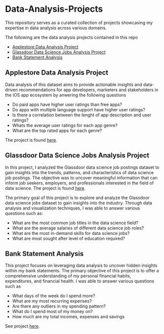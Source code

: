 # Data-Analysis-Projects
This repository serves as a curated collection of projects showcasing my expertise in data analysis across various domains.

The following are the data analysis projects contained in this repo
- [Applestore Data Analysis Project](https://github.com/shedrachIkenna/Data-Analysis-Projects/tree/master/Applestore_Data_Analysis_Project)
- [Glassdoor Data Science Jobs Analysis Project](https://github.com/shedrachIkenna/Data-Analysis-Projects/tree/master/Glassdoor_Data_Science_Jobs_Analysis)
- [Bank Statement Analysis](https://github.com/shedrachIkenna/Data-Analysis-Projects/tree/master/Bank_Statement_Analysis)


## Applestore Data Analysis Project
Data analysis of this dataset aims to provide actionable insights and data-driven recommendations for app developers, marketers and stakeholders in the iOS app ecosystem by anwering the following questions
* Do paid apps have higher user ratings than free apps?
* Do apps with multiple language support have higher user ratings?
* Is there a correlation between the lenght of app description and user ratings?
* Whats the average user ratings for each app genre?
* What are the top rated apps for each genre?

The project is found [here](Applestore_Data_Analysis_Project).

## Glassdoor Data Science Jobs Analysis Project

In this project, I analyzed the Glassdoor data science job postings dataset to gain insights into the trends, patterns, and characteristics of data science job postings. The objective was to uncover meaningful information that can inform job seekers, employers, and professionals interested in the field of data science. The project is found [here](Glassdoor_Data_Science_Jobs_Analysis).

The primary goal of this project is to explore and analyze the Glassdoor data science jobs dataset to gain insights into the industry. Through data analysis and visualization techniques, I was able to answer various questions such as:

- What are the most common job titles in the data science field?
- What are the average salaries of different data science job roles?
- What are the most in-demand skills for data science jobs?
- What are most sought after level of education required?

## Bank Statement Analysis
This project focuses on leveraging data analysis to uncover hidden insights within my bank statements. The primary objective of this project is to offer a comprehensive understanding of my personal financial habits, expenditures, and financial health. I was able to answer various questions such as
- What days of the week do I spend more?
- What are my most recurring expenses?
- Are there any outliers in my spending pattern?
- What do I spend most of my money on?
- How much are my total incomes, expenses and savings

See project [here](Bank_Statement_Analysis).
